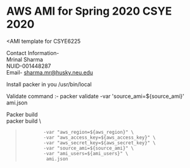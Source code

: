 # AWS AMI for Spring 2020 CSYE 2020<br />
<AMI template for CSYE6225<br /></b>

Contact Information-<br /> 
Mrinal Sharma<br /> 
NUID-001448287<br /> 
Email- sharma.mr@husky.neu.edu<br /> 


Install packer in you /usr/bin/local<br /> 


Validate command :- packer validate -var 'source_ami=${source_ami}' ami.json<br />

Packer build <br />
packer build \
>             -var "aws_region=${aws_region}" \
>             -var "aws_access_key=${aws_access_key}" \
>             -var "aws_secret_key=${aws_secret_key}" \
>             -var "source_ami=${source_ami}" \
>             -var "ami_users=${ami_users}" \
>              ami.json
